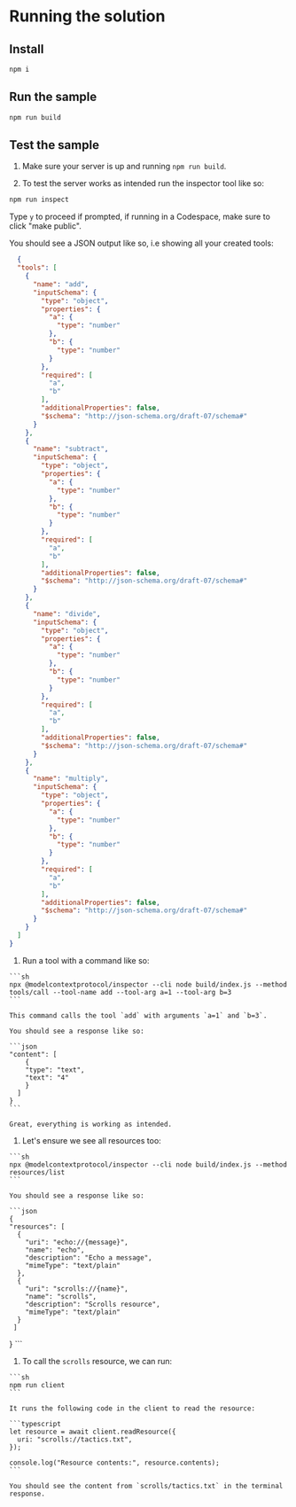 # Running the solution

## Install

```sh
npm i
```

## Run the sample

```sh
npm run build
```

## Test the sample

1. Make sure your server is up and running `npm run build`.

1. To test the server works as intended run the inspector tool like so:

  ```sh
  npm run inspect
  ```

  Type `y` to proceed if prompted, if running in a Codespace, make sure to click "make public".

  You should see a JSON output like so, i.e showing all your created tools:

  ```json
    {
    "tools": [
      {
        "name": "add",
        "inputSchema": {
          "type": "object",
          "properties": {
            "a": {
              "type": "number"
            },
            "b": {
              "type": "number"
            }
          },
          "required": [
            "a",
            "b"
          ],
          "additionalProperties": false,
          "$schema": "http://json-schema.org/draft-07/schema#"
        }
      },
      {
        "name": "subtract",
        "inputSchema": {
          "type": "object",
          "properties": {
            "a": {
              "type": "number"
            },
            "b": {
              "type": "number"
            }
          },
          "required": [
            "a",
            "b"
          ],
          "additionalProperties": false,
          "$schema": "http://json-schema.org/draft-07/schema#"
        }
      },
      {
        "name": "divide",
        "inputSchema": {
          "type": "object",
          "properties": {
            "a": {
              "type": "number"
            },
            "b": {
              "type": "number"
            }
          },
          "required": [
            "a",
            "b"
          ],
          "additionalProperties": false,
          "$schema": "http://json-schema.org/draft-07/schema#"
        }
      },
      {
        "name": "multiply",
        "inputSchema": {
          "type": "object",
          "properties": {
            "a": {
              "type": "number"
            },
            "b": {
              "type": "number"
            }
          },
          "required": [
            "a",
            "b"
          ],
          "additionalProperties": false,
          "$schema": "http://json-schema.org/draft-07/schema#"
        }
      }
    ]
  }
  ```

  1. Run a tool with a command like so:

    ```sh
    npx @modelcontextprotocol/inspector --cli node build/index.js --method tools/call --tool-name add --tool-arg a=1 --tool-arg b=3
    ```

    This command calls the tool `add` with arguments `a=1` and `b=3`. 

    You should see a response like so:

    ```json
    "content": [
        {
        "type": "text",
        "text": "4"
        }
      ]
    }
    ```

    Great, everything is working as intended.

  1. Let's ensure we see all resources too:

    ```sh
    npx @modelcontextprotocol/inspector --cli node build/index.js --method resources/list
    ```

    You should see a response like so:

    ```json
    {
    "resources": [
      {
        "uri": "echo://{message}",
        "name": "echo",
        "description": "Echo a message",
        "mimeType": "text/plain"
      },
      {
        "uri": "scrolls://{name}",
        "name": "scrolls",
        "description": "Scrolls resource",
        "mimeType": "text/plain"
      }
     ]
   }
    ```

  1. To call the `scrolls` resource, we can run:

    ```sh
    npm run client
    ```

    It runs the following code in the client to read the resource:

    ```typescript
    let resource = await client.readResource({
      uri: "scrolls://tactics.txt",
    });

    console.log("Resource contents:", resource.contents);
    ```

    You should see the content from `scrolls/tactics.txt` in the terminal response.
